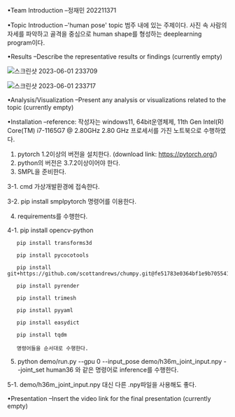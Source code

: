•Team Introduction
  –정재민 202211371
  
•Topic Introduction
  –'human pose' topic 범주 내에 있는 주제이다. 사진 속 사람의 자세를 파악하고 골격을 중심으로 human shape를 형성하는 deeplearning program이다.
  
•Results
  –Describe the representative results or findings (currently empty)
  
  
![스크린샷 2023-06-01 233709](https://github.com/jeongjam/opensw23-JJM/assets/105273819/a08c566f-5912-4d7f-bd73-8c70509c414f)

![스크린샷 2023-06-01 233717](https://github.com/jeongjam/opensw23-JJM/assets/105273819/808f9920-6d51-4a23-8f72-5d5ce876fb26)

•Analysis/Visualization
  –Present any analysis or visualizations related to the topic (currently empty)

•Installation
  –reference: 작성자는 windows11, 64bit운영체제, 11th Gen Intel(R) Core(TM) i7-1165G7 @ 2.80GHz 2.80 GHz 프로세서를 가진 노트북으로 수행하였다.  
  1. pytorch 1.2이상의 버전을 설치한다. (download link: https://pytorch.org/)
  2. python의 버전은 3.7.2이상이어야 한다.
  3. SMPL을 준비한다.
  
  3-1. cmd 가상개발환경에 접속한다.
  
  3-2. pip install smplpytorch 명령어를 이용한다.
  
  4. requirements를 수행한다.
  
  4-1. pip install opencv-python
  
       pip install transforms3d
       
       pip install pycocotools
       
       pip install git+https://github.com/scottandrews/chumpy.git@fe51783e0364bf1e9b705541e7d77f894dd2b1ac
       
       pip install pyrender
       
       pip install trimesh
       
       pip install pyyaml
       
       pip install easydict
       
       pip install tqdm 
       
       명령어들을 순서대로 수행한다.
       
  5. python demo/run.py --gpu 0 --input_pose demo/h36m_joint_input.npy --joint_set human36 와 같은 명령어로 inference를 수행한다.
  
  5-1. demo/h36m_joint_input.npy 대신 다른 .npy파일을 사용해도 좋다.

•Presentation
  –Insert the video link for the final presentation (currently empty)

